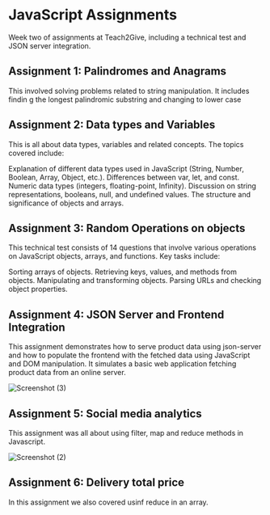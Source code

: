 # JavaScript Assignments
Week two of assignments at Teach2Give, including a technical test and JSON server integration.

## Assignment 1: Palindromes and Anagrams
This involved solving problems related to string manipulation. It includes findin g the longest palindromic substring and changing to lower case

## Assignment 2: Data types and Variables
This is all about data types, variables and related concepts. The topics covered include:

Explanation of different data types used in JavaScript (String, Number, Boolean, Array, Object, etc.). Differences between var, let, and const. Numeric data types (integers, floating-point, Infinity). Discussion on string representations, booleans, null, and undefined values. The structure and significance of objects and arrays.

## Assignment 3: Random Operations on objects
This technical test consists of 14 questions that involve various operations on JavaScript objects, arrays, and functions. Key tasks include:

Sorting arrays of objects. Retrieving keys, values, and methods from objects. Manipulating and transforming objects. Parsing URLs and checking object properties.

## Assignment 4: JSON Server and Frontend Integration
This assignment demonstrates how to serve product data using json-server and how to populate the frontend with the fetched data using JavaScript and DOM manipulation. It simulates a basic web application fetching product data from an online server.

![Screenshot (3)](https://github.com/user-attachments/assets/7cdaf1e2-5f21-421a-bcd7-b35292b3de79)

## Assignment 5: Social media analytics
This assignment was all about using filter, map and reduce methods in Javascript.

![Screenshot (2)](https://github.com/user-attachments/assets/af048f08-bfc5-4ec6-b5bd-a7694bfa289d)

## Assignment 6: Delivery total price
In this assignment we also covered usinf reduce in an array.
